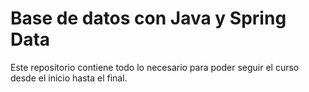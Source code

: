 # Base de datos con Java y Spring Data

Este repositorio contiene todo lo necesario para poder seguir el curso desde el inicio hasta el final.
